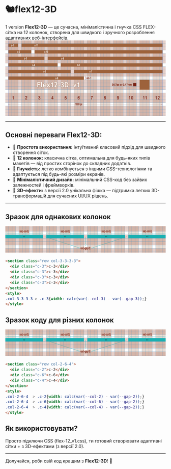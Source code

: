 # 🐿️flex12-3D
1 version
**Flex12-3D** — це сучасна, мінімалістична і гнучка CSS FLEX-сітка на 12 колонок, створена для швидкого і зручного розроблення адаптивних веб-інтерфейсів.
![Flex12](./images-flex12-v1.png)

---

## Основні переваги Flex12-3D:

- 🔹 **Простота використання:** інтуїтивний класовий підхід для швидкого створення сіток.  
- 🔹 **12 колонок:** класична сітка, оптимальна для будь-яких типів макетів — від простих сторінок до складних додатків.  
- 🔹 **Гнучкість:** легко комбінується з іншими CSS-технологіями та адаптується під будь-які розміри екранів.  
- 🔹 **Мінімалістичний дизайн:** мінімальний CSS-код без зайвих залежностей і фреймворків.  
- 🔹 **3D-ефекти:** з версії 2.0 унікальна фішка — підтримка легких 3D-трансформацій для сучасних UI/UX рішень.  

---

## Зразок для однакових колонок
![example of an adaptive grid](/deposit/col-3-3-3-3.png)
```html
<section class="row col-3-3-3-3">
  <div class="c-3">c-3</div>
  <div class="c-3">c-3</div>
  <div class="c-3">c-3</div>
  <div class="c-3">c-3</div>
</section>
<style>
.col-3-3-3-3 > .c-3{width: calc(var(--col-3) - var(--gap-3));}
</style> 
```

## Зразок коду для різних колонок
![example of an adaptive grid](deposit/col-3-3-3-3.png)
```html
<section class="row col-2-6-4">
  <div class="c-2">c-2</div>
  <div class="c-6">c-6</div>
  <div class="c-4">c-4</div>
</section>
<style>
.col-2-6-4  > .c-2{width: calc(var(--col-2) - var(--gap-2));}
.col-2-6-4  > .c-6{width: calc(var(--col-6) - var(--gap-2));}
.col-2-6-4  > .c-4{width: calc(var(--col-4) - var(--gap-2));}
</style> 
```

## Як використовувати?

Просто підключи CSS (flex-12_v1.css), ти готовий створювати адаптивні сітки + з 3D-ефектами (з версії 2.0).

---

Долучайся, роби свій код кращим з **Flex12-3D**! 🚀
```


